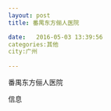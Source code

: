 ```yaml
--- 
layout: post 
title: 番禺东方俪人医院

date:   2016-05-03 13:39:56 
categories:其他  
city:广州
  
--- 
```

   
番禺东方俪人医院

信息

